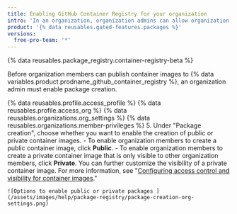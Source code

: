 ```yaml
---
title: Enabling GitHub Container Registry for your organization
intro: 'In an organization, organization admins can allow organization members to publish public or private container images to {% data variables.product.prodname_github_container_registry %}.'
product: '{% data reusables.gated-features.packages %}'
versions:
  free-pro-team: '*'
---
```


{% data reusables.package_registry.container-registry-beta %}

Before organization members can publish container images to {% data variables.product.prodname_github_container_registry %}, an organization admin must enable package creation. 

{% data reusables.profile.access_profile %}
{% data reusables.profile.access_org %}
{% data reusables.organizations.org_settings %}
{% data reusables.organizations.member-privileges %}
5. Under "Package creation", choose whether you want to enable the creation of public or private container images.
    - To enable organization members to create a public container image, click **Public**.
    - To enable organization members to create a private container image that is only visible to other organization members, click **Private**. You can further customize the visibility of a private container image. For more information, see "[Configuring access control and visibility for container images](/packages/managing-container-images-with-github-container-registry/configuring-access-control-and-visibility-for-container-images)."

    ![Options to enable public or private packages ](/assets/images/help/package-registry/package-creation-org-settings.png)


